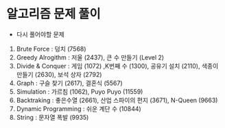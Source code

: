 # 알고리즘 문제 풀이 
 
  
- 다시 풀어야할 문제 
   
1. Brute Force : 덩치 (7568)   
2. Greedy Alrogithm : 저울 (2437), 큰 수 만들기 (Level 2)
3. Divide & Conquer : 게임 (1072) ,K번째 수 (1300), 공유기 설치 (2110), 색종이 만들기 (2630), 보석 상자 (2792) 
4. Graph : 구슬 찾기 (2617), 결혼식 (5567)   
5. Simulation : 가르침 (1062), Puyo Puyo (11559)
6. Backtraking : 좋은수열 (2661), 산업 스파이의 편지 (3671), N-Queen (9663)
7. Dynamic Programming : 쉬운 계단 수 (10844) 
8. String : 문자열 폭발 (9935)
